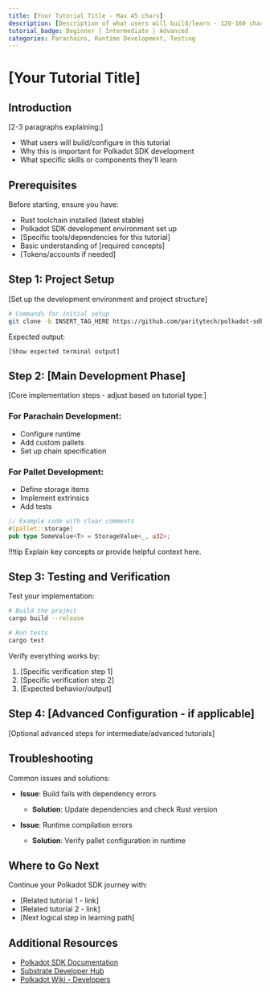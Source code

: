 ```yaml
---
title: [Your Tutorial Title - Max 45 chars]
description: [Description of what users will build/learn - 120-160 chars]
tutorial_badge: Beginner | Intermediate | Advanced
categories: Parachains, Runtime Development, Testing
---
```


# [Your Tutorial Title]

## Introduction

[2-3 paragraphs explaining:]
- What users will build/configure in this tutorial
- Why this is important for Polkadot SDK development
- What specific skills or components they'll learn

## Prerequisites

Before starting, ensure you have:

- Rust toolchain installed (latest stable)
- Polkadot SDK development environment set up
- [Specific tools/dependencies for this tutorial]
- Basic understanding of [required concepts]
- [Tokens/accounts if needed]

## Step 1: Project Setup

[Set up the development environment and project structure]

```bash
# Commands for initial setup
git clone -b INSERT_TAG_HERE https://github.com/paritytech/polkadot-sdk-parachain-template.git parachain-template
```

Expected output:
```
[Show expected terminal output]
```

## Step 2: [Main Development Phase]

[Core implementation steps - adjust based on tutorial type:]

### For Parachain Development:
- Configure runtime
- Add custom pallets
- Set up chain specification

### For Pallet Development:
- Define storage items
- Implement extrinsics
- Add tests

```rust
// Example code with clear comments
#[pallet::storage]
pub type SomeValue<T> = StorageValue<_, u32>;
```

!!!tip
    Explain key concepts or provide helpful context here.

## Step 3: Testing and Verification

Test your implementation:

```bash
# Build the project
cargo build --release

# Run tests
cargo test
```

Verify everything works by:
1. [Specific verification step 1]
2. [Specific verification step 2]
3. [Expected behavior/output]

## Step 4: [Advanced Configuration - if applicable]

[Optional advanced steps for intermediate/advanced tutorials]

## Troubleshooting

Common issues and solutions:

- **Issue**: Build fails with dependency errors
  - **Solution**: Update dependencies and check Rust version

- **Issue**: Runtime compilation errors
  - **Solution**: Verify pallet configuration in runtime

## Where to Go Next

Continue your Polkadot SDK journey with:
- [Related tutorial 1 - link]
- [Related tutorial 2 - link]
- [Next logical step in learning path]

## Additional Resources

- [Polkadot SDK Documentation](https://paritytech.github.io/polkadot-sdk/)
- [Substrate Developer Hub](https://docs.substrate.io/)
- [Polkadot Wiki - Developers](https://wiki.polkadot.network/docs/build-index)